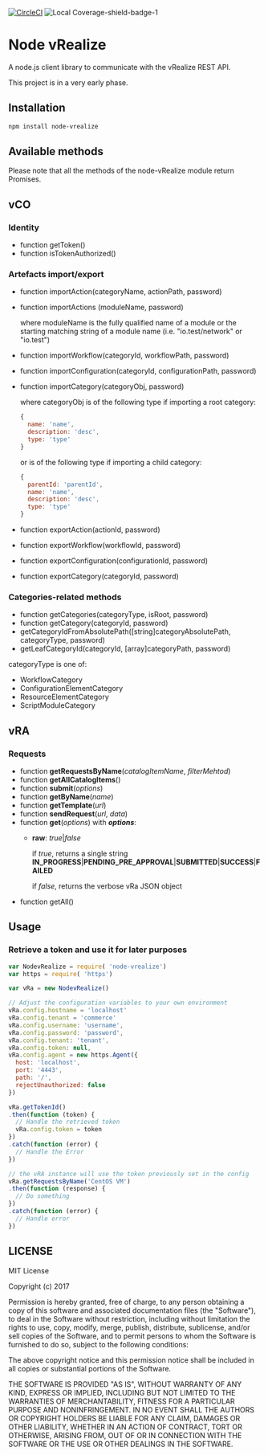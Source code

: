 [![CircleCI](https://circleci.com/gh/Hiyafoo/node-vrealize.svg?style=shield)](https://circleci.com/gh/Hiyafoo/node-vrealize) ![Local Coverage-shield-badge-1](https://img.shields.io/badge/Local%20Coverage-93.71%25-brightgreen.svg)

# Node vRealize

A node.js client library to communicate with the vRealize REST API.

This project is in a very early phase.

## Installation

```bash
npm install node-vrealize
```

## Available methods

Please note that all the methods of the node-vRealize module return Promises.

## vCO

### Identity

* function getToken()
* function isTokenAuthorized()

### Artefacts import/export

* function importAction(categoryName, actionPath, password)
* function importActions (moduleName, password)

  where moduleName is the fully qualified name of a module or the starting matching string  of a module name
  (i.e. "io.test/network" or "io.test")
* function importWorkflow(categoryId, workflowPath, password)
* function importConfiguration(categoryId, configurationPath, password)
* function importCategory(categoryObj, password)
  
  where categoryObj is of the following type if importing a root category:
  ```JavaScript
  {
    name: 'name',
    description: 'desc',
    type: 'type'
  }
  ```
  or is of the following type if importing a child category:
  ```JavaScript
  {
    parentId: 'parentId',
    name: 'name',
    description: 'desc',
    type: 'type'
  }
  ```

* function exportAction(actionId, password)
* function exportWorkflow(workflowId, password)
* function exportConfiguration(configurationId, password)
* function exportCategory(categoryId, password)

### Categories-related methods

* function getCategories(categoryType, isRoot, password)
* function getCategory(categoryId, password)
* getCategoryIdFromAbsolutePath([string]categoryAbsolutePath, categoryType, password)
* getLeafCategoryId(categoryId, [array]categoryPath, password)

categoryType is one of:

* WorkflowCategory 
* ConfigurationElementCategory
* ResourceElementCategory
* ScriptModuleCategory

## vRA

### Requests

* function **getRequestsByName**(*catalogItemName*, *filterMehtod*)
* function **getAllCatalogItems**()
* function **submit**(*options*)
* function **getByName**(*name*)
* function **getTemplate**(*url*)
* function **sendRequest**(*url*, *data*)
* function **get**(*options*) with ***options***:
  * **raw**: *true*|*false*

    if *true*, returns a single string **IN_PROGRESS**|**PENDING_PRE_APPROVAL**|**SUBMITTED**|**SUCCESS**|**FAILED**
    
    if *false*, returns the verbose vRa JSON object
* function getAll()

## Usage

### Retrieve a token and use it for later purposes

```JavaScript
var NodevRealize = require( 'node-vrealize')
var https = require( 'https')

var vRa = new NodevRealize()

// Adjust the configuration variables to your own environment
vRa.config.hostname = 'localhost'
vRa.config.tenant = 'commerce'
vRa.config.username: 'username',
vRa.config.password: 'password',
vRa.config.tenant: 'tenant',
vRa.config.token: null,
vRa.config.agent = new https.Agent({
  host: 'localhost',
  port: '4443',
  path: '/',
  rejectUnauthorized: false
})

vRa.getTokenId()
.then(function (token) {
  // Handle the retrieved token
  vRa.config.token = token
})
.catch(function (error) {
  // Handle the Error
})

// the vRA instance will use the token previously set in the config
vRa.getRequestsByName('CentOS VM')
.then(function (response) {
  // Do something
})
.catch(function (error) {
  // Handle error
})
```

## LICENSE

MIT License

Copyright (c) 2017

Permission is hereby granted, free of charge, to any person obtaining a copy of this software and associated documentation files (the "Software"), to deal in the Software without restriction, including without limitation the rights to use, copy, modify, merge, publish, distribute, sublicense, and/or sell copies of the Software, and to permit persons to whom the Software is furnished to do so, subject to the following conditions:

The above copyright notice and this permission notice shall be included in all copies or substantial portions of the Software.

THE SOFTWARE IS PROVIDED "AS IS", WITHOUT WARRANTY OF ANY KIND, EXPRESS OR IMPLIED, INCLUDING BUT NOT LIMITED TO THE WARRANTIES OF MERCHANTABILITY, FITNESS FOR A PARTICULAR PURPOSE AND NONINFRINGEMENT. IN NO EVENT SHALL THE AUTHORS OR COPYRIGHT HOLDERS BE LIABLE FOR ANY CLAIM, DAMAGES OR OTHER LIABILITY, WHETHER IN AN ACTION OF CONTRACT, TORT OR OTHERWISE, ARISING FROM, OUT OF OR IN CONNECTION WITH THE SOFTWARE OR THE USE OR OTHER DEALINGS IN THE SOFTWARE.
